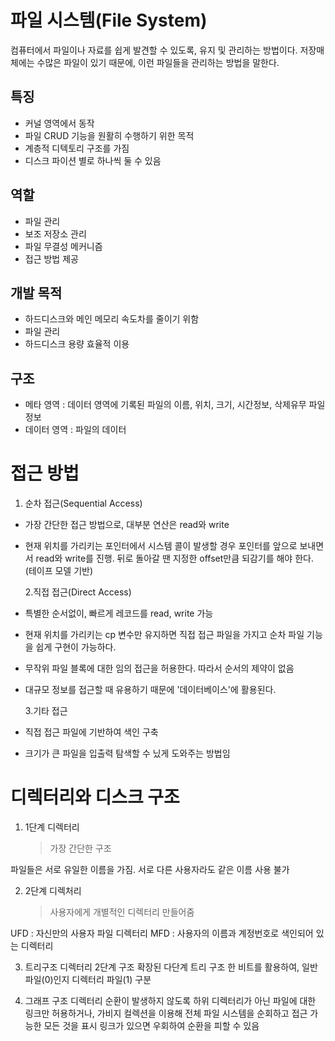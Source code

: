 # 파일 시스템(File System)

컴퓨터에서 파일이나 자료를 쉽게 발견할 수 있도록, 유지 및 관리하는 방법이다.
저장매체에는 수많은 파일이 있기 때문에, 이런 파일들을 관리하는 방법을 말한다.

## 특징

- 커널 영역에서 동작
- 파일 CRUD 기능을 원활히 수행하기 위한 목적
- 계층적 디텍토리 구조를 가짐
- 디스크 파이션 별로 하나씩 둘 수 있음

## 역할

- 파일 관리
- 보조 저장소 관리
- 파일 무결성 메커니즘
- 접근 방법 제공

## 개발 목적

- 하드디스크와 메인 메모리 속도차를 줄이기 위함
- 파일 관리
- 하드디스크 용량 효율적 이용

## 구조

- 메타 영역 : 데이터 영역에 기록된 파일의 이름, 위치, 크기, 시간정보, 삭제유무 파일정보
- 데이터 영역 : 파일의 데이터

# 접근 방법

1. 순차 접근(Sequential Access)

- 가장 간단한 접근 방법으로, 대부분 연산은 read와 write
- 현재 위치를 가리키는 포인터에서 시스템 콜이 발생할 경우 포인터를 앞으로 보내면서 read와 write를 진행. 뒤로 돌아갈 땐 지정한 offset만큼 되감기를 해야 한다. (테이프 모델 기반)

  2.직접 접근(Direct Access)

- 특별한 순서없이, 빠르게 레코드를 read, write 가능
- 현재 위치를 가리키는 cp 변수만 유지하면 직접 접근 파일을 가지고 순차 파일 기능을 쉽게 구현이 가능하다.
- 무작위 파일 블록에 대한 임의 접근을 허용한다. 따라서 순서의 제약이 없음
- 대규모 정보를 접근할 때 유용하기 때문에 '데이터베이스'에 활용된다.

  3.기타 접근

- 직접 접근 파일에 기반하여 색인 구축
- 크기가 큰 파일을 입출력 탐색할 수 닜게 도와주는 방법임

# 디렉터리와 디스크 구조

1. 1단계 디렉터리
   > 가장 간단한 구조

파일들은 서로 유일한 이름을 가짐. 서로 다른 사용자라도 같은 이름 사용 불가

2. 2단계 디렉처리
   > 사용자에게 개별적인 디렉터리 만들어줌

UFD : 자신만의 사용자 파일 디렉터리
MFD : 사용자의 이름과 계정번호로 색인되어 있는 디렉터리

3. 트리구조 디렉터리
   2단계 구조 확장된 다단계 트리 구조
   한 비트를 활용하여, 일반 파일(0)인지 디렉터리 파일(1) 구분

4. 그래프 구조 디렉터리
   순환이 발생하지 않도록 하위 디렉터리가 아닌 파일에 대한 링크만 허용하거나, 가비지 컬렉션을 이용해 전체 파일 시스템을 순회하고 접근 가능한 모든 것을 표시
   링크가 있으면 우회하여 순환을 피할 수 있음

